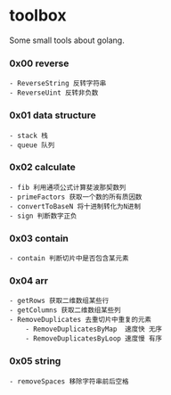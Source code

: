 # toolbox
Some small tools about golang.

### 0x00 reverse
    - ReverseString 反转字符串
    - ReverseUint 反转非负数

### 0x01 data structure
    - stack 栈
    - queue 队列

### 0x02 calculate
    - fib 利用通项公式计算斐波那契数列
    - primeFactors 获取一个数的所有质因数
    - convertToBaseN 将十进制转化为N进制
    - sign 判断数字正负

### 0x03 contain
    - contain 判断切片中是否包含某元素

### 0x04 arr
    - getRows 获取二维数组某些行
    - getColumns 获取二维数组某些列
    - RemoveDuplicates 去重切片中重复的元素
        - RemoveDuplicatesByMap  速度快 无序
        - RemoveDuplicatesByLoop 速度慢 有序

### 0x05 string
    - removeSpaces 移除字符串前后空格
